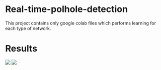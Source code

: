# Real-time-polhole-detection
This project contains only google colab files which performs learning for each type of network.
# Results
![](https://i.ibb.co/LP5Pb41/polehoe.png)
![](https://i.ibb.co/bsMTkgW/polehoe-1.png)
